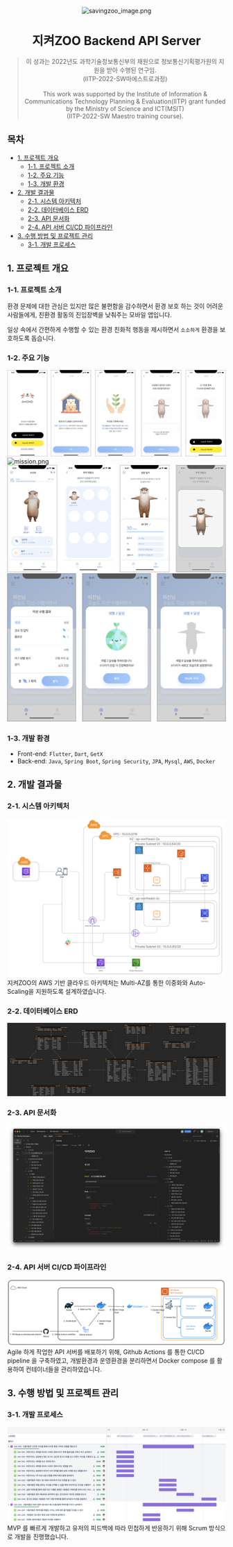 <div align="center">

![savingzoo_image.png](./images/savingzoo.png)

# 지켜ZOO Backend API Server

> 이 성과는 2022년도 과학기술정보통신부의 재원으로 정보통신기획평가원의 지원을 받아 수행된 연구임.<br>
> (IITP-2022-SW마에스트로과정) <br><br> This work was supported by the Institute of Information & Communications Technology Planning & Evaluation(IITP) grant funded by the Ministry of Science and ICT(MSIT)<br>(IITP-2022-SW Maestro training course).

</div>

## 목차

- [1. 프로젝트 개요](#1-프로젝트-개요)
  - [1-1. 프로젝트 소개](#1-1-프로젝트-소개)
  - [1-2. 주요 기능](#1-2-주요-기능)
  - [1-3. 개발 환경](#1-3-개발-환경)
- [2. 개발 결과물](#2-개발-결과물)
  - [2-1. 시스템 아키텍처](#2-1-시스템-아키텍처)
  - [2-2. 데이터베이스 ERD](#2-2-데이터베이스-erd)
  - [2-3. API 문서화](#2-3-api-문서화)
  - [2-4. API 서버 CI/CD 파이프라인](#2-4-api-서버-cicd-파이프라인)
- [3. 수행 방법 및 프로젝트 관리](#3-수행-방법-및-프로젝트-관리)
  - [3-1. 개발 프로세스](#3-1-개발-프로세스)

## 1. 프로젝트 개요

### 1-1. 프로젝트 소개
환경 문제에 대한 관심은 있지만 많은 불편함을 감수하면서 환경 보호 하는 것이 어려운 사람들에게, 친환경 활동의 진입장벽을 낮춰주는 모바일 앱입니다.

일상 속에서 간편하게 수행할 수 있는 환경 친화적 행동을 제시하면서 `소소하게` 환경을 보호하도록 돕습니다.

### 1-2. 주요 기능

![start.png](./images/start.png)
![mission.png](./images/mission.png)
![sudal.png](./images/sudal.png)
![levelup.png](./images/levelup.png)

### 1-3. 개발 환경

- Front-end: `Flutter`, `Dart`, `GetX`
- Back-end: `Java`, `Spring Boot`, `Spring Security`, `JPA`, `Mysql`, `AWS`, `Docker`

## 2. 개발 결과물

### 2-1. 시스템 아키텍처
![system_architecture.png](./images/system_architecture.png)
지켜ZOO의 AWS 기반 클라우드 아키텍처는 Multi-AZ를 통한 이중화와 Auto-Scaling을 지원하도록 설계하였습니다. 

### 2-2. 데이터베이스 ERD
![erd.png](./images/erd.png)

### 2-3. API 문서화
![api.png](./images/api.png)

### 2-4. API 서버 CI/CD 파이프라인
![cicd.png](./images/cicd.png)
Agile 하게 작업한 API 서버를 배포하기 위해, Github Actions 를 통한 CI/CD pipeline 을 구축하였고, 
개발환경과 운영환경을 분리하면서 Docker compose 를 활용하여 컨테이너들을 관리하였습니다.

## 3. 수행 방법 및 프로젝트 관리

### 3-1. 개발 프로세스
![jira.png](./images/jira.png)
MVP 를 빠르게 개발하고 유저의 피드백에 따라 민첩하게 반응하기 위해 Scrum 방식으로 개발을 진행했습니다.